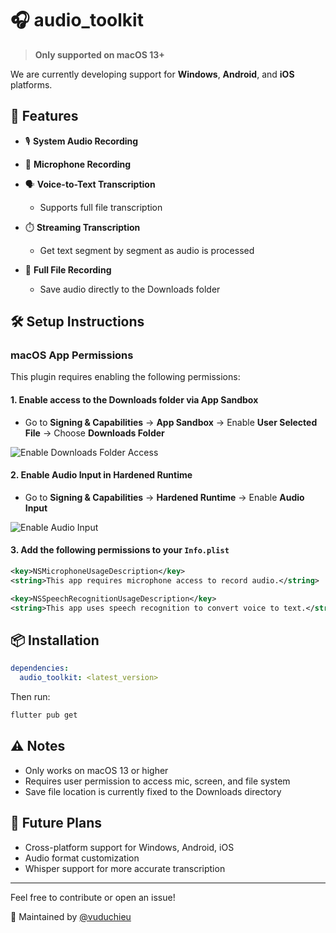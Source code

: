 # 🎧 audio_toolkit

> **Only supported on macOS 13+**

We are currently developing support for **Windows**, **Android**, and **iOS** platforms.

## 🧠 Features

- 🎙️ **System Audio Recording**
- 🎤 **Microphone Recording**
- 🗣️ **Voice-to-Text Transcription**

  - Supports full file transcription

- ⏱️ **Streaming Transcription**

  - Get text segment by segment as audio is processed

- 📁 **Full File Recording**

  - Save audio directly to the Downloads folder

## 🛠️ Setup Instructions

### macOS App Permissions

This plugin requires enabling the following permissions:

#### 1. Enable access to the Downloads folder via App Sandbox

- Go to **Signing & Capabilities** → **App Sandbox** → Enable **User Selected File** → Choose **Downloads Folder**

![Enable Downloads Folder Access](https://raw.githubusercontent.com/vuduchieu/audio_tookit/main/images/1.jpg)

#### 2. Enable Audio Input in Hardened Runtime

- Go to **Signing & Capabilities** → **Hardened Runtime** → Enable **Audio Input**

![Enable Audio Input](https://raw.githubusercontent.com/vuduchieu/audio_tookit/main/images/2.jpg)

#### 3. Add the following permissions to your `Info.plist`

```xml
<key>NSMicrophoneUsageDescription</key>
<string>This app requires microphone access to record audio.</string>

<key>NSSpeechRecognitionUsageDescription</key>
<string>This app uses speech recognition to convert voice to text.</string>
```

## 📦 Installation

```yaml
dependencies:
  audio_toolkit: <latest_version>
```

Then run:

```sh
flutter pub get
```

## ⚠️ Notes

- Only works on macOS 13 or higher
- Requires user permission to access mic, screen, and file system
- Save file location is currently fixed to the Downloads directory

## 🔮 Future Plans

- Cross-platform support for Windows, Android, iOS
- Audio format customization
- Whisper support for more accurate transcription

---

Feel free to contribute or open an issue!

📍 Maintained by [@vuduchieu](https://github.com/vuduchiieu)
